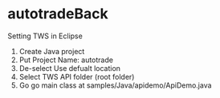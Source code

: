 # autotradeBack
Setting TWS in Eclipse

1. Create Java project 
2. Put Project Name: autotrade 
3. De-select Use defualt location 
4. Select TWS API folder (root folder)
5. Go go main class at samples/Java/apidemo/ApiDemo.java
